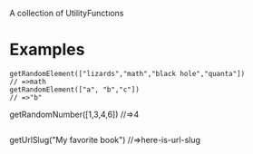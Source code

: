 <bold> A collection of UtilityFunctıons</bold>

# Examples

```
getRandomElement(["lizards","math","black hole","quanta"])
// =>math
getRandomElement(["a", "b","c"])
// =>"b"

```
getRandomNumber([1,3,4,6])
//=>4

```

```
getUrlSlug("My favorite  book")
//=>here-is-url-slug

```
